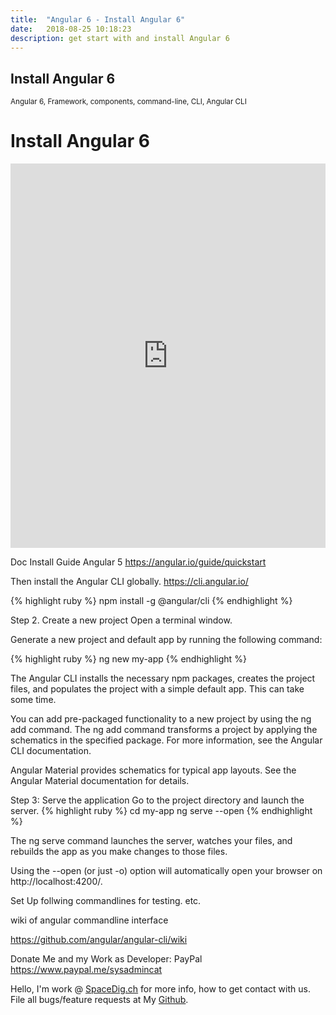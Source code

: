 ```yaml
---
title:  "Angular 6 - Install Angular 6"
date:   2018-08-25 10:18:23
description: get start with and install Angular 6
---
```

<h2 id="this-post-is-the-last-of-a-series-of-posts-in-which-i-write-about-the-observable-type-in-the-first-post-we-went-ahead-writing-an-observable-from-scratch-in-order-to-fully-understand-it-we-then-explored-how-to-create-observables-from-values-arrays-dom-events-and-promises-this-time-well-focus-on-compositions-by-rewriting-some-basic-composition-operators">
Install Angular 6</h2>

<small>Angular 6, Framework, components, command-line, CLI, Angular CLI </small>

<h1>Install Angular 6</h1>

<iframe width="100%" height="615" src="https://www.youtube.com/embed/MST99Q8ZOnE" frameborder="0" allow="autoplay; encrypted-media" allowfullscreen></iframe>

Doc Install Guide Angular 5 
<a href="https://angular.io/guide/quickstart">https://angular.io/guide/quickstart</a>

Then install the Angular CLI globally.
<a href="https://cli.angular.io/">https://cli.angular.io/</a>



{% highlight ruby %}
npm install -g @angular/cli
{% endhighlight %}


Step 2. Create a new project 
Open a terminal window.

Generate a new project and default app by running the following command:

{% highlight ruby %}
ng new my-app
{% endhighlight %}

The Angular CLI installs the necessary npm packages, creates the project files, and populates the project with a simple default app. This can take some time.

You can add pre-packaged functionality to a new project by using the ng add command. The ng add command transforms a project by applying the schematics in the specified package. For more information, see the Angular CLI documentation.

Angular Material provides schematics for typical app layouts. See the Angular Material documentation for details.


Step 3: Serve the application 
Go to the project directory and launch the server.
{% highlight ruby %}
cd my-app
ng serve --open
{% endhighlight %}

The ng serve command launches the server, watches your files, and rebuilds the app as you make changes to those files.

Using the --open (or just -o) option will automatically open your browser on http://localhost:4200/.

Set Up follwing commandlines for testing. etc.

wiki of angular commandline interface 

<a href="https://github.com/angular/angular-cli/wiki">https://github.com/angular/angular-cli/wiki </a>




Donate Me and my Work as Developer: PayPal <a href="https://www.paypal.me/sysadmincat">https://www.paypal.me/sysadmincat </a>


 Hello, I'm work @ [SpaceDig.ch][spacedig] for more info, how to get contact with us. File all bugs/feature requests at My  [Github][jekyll-gh].

[jekyll-gh]: https://github.com/spaceg
[spacedig]:    http://spacedig.ch
